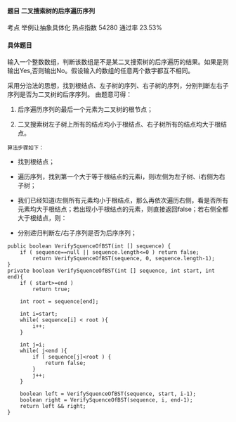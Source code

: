#### 题目    二叉搜索树的后序遍历序列

考点    举例让抽象具体化	热点指数    54280	通过率    23.53%

#### 具体题目    

输入一个整数数组，判断该数组是不是某二叉搜索树的后序遍历的结果。如果是则输出Yes,否则输出No。假设输入的数组的任意两个数字都互不相同。

  采用分治法的思想，找到根结点、左子树的序列、右子树的序列，分别判断左右子序列是否为二叉树的后序序列。 
  由题意可得： 

  1. 后序遍历序列的最后一个元素为二叉树的根节点； 

  2. 二叉搜索树左子树上所有的结点均小于根结点、右子树所有的结点均大于根结点。 

    

    算法步骤如下： 

  * 找到根结点； 

  * 遍历序列，找到第一个大于等于根结点的元素i，则i左侧为左子树、i右侧为右子树； 
  
* 我们已经知道i左侧所有元素均小于根结点，那么再依次遍历右侧，看是否所有元素均大于根结点；若出现小于根结点的元素，则直接返回false；若右侧全都大于根结点，则： 

* 分别递归判断左/右子序列是否为后序序列； 
```
public boolean VerifySquenceOfBST(int [] sequence) {
    if ( sequence==null || sequence.length<=0 ) return false;
    	return VerifySquenceOfBST(sequence, 0, sequence.length-1);
}
private boolean VerifySquenceOfBST(int [] sequence, int start, int end){
    if ( start>=end ) 
        return true;
    
    int root = sequence[end];
    
    int i=start;
    while( sequence[i] < root ){
        i++;
    }
    
    int j=i;
    while( j<end ){
        if ( sequence[j]<root ) {
            return false;
        }
        j++;
    }
    
    boolean left = VerifySquenceOfBST(sequence, start, i-1);
    boolean right = VerifySquenceOfBST(sequence, i, end-1);
    return left && right;
}
```